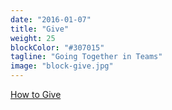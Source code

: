```yaml
---
date: "2016-01-07"
title: "Give"
weight: 25
blockColor: "#307015"
tagline: "Going Together in Teams"
image: "block-give.jpg"
---
```


<div class="page-buttons">
  <a href="https://arborchurch.churchcenteronline.com/giving">How to Give</a>
</div>
